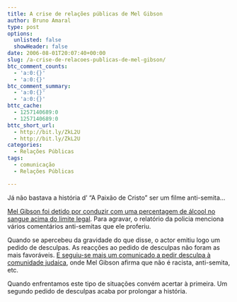 ```yaml
---
title: A crise de relações públicas de Mel Gibson
author: Bruno Amaral
type: post
options:
  unlisted: false
  showHeader: false
date: 2006-08-01T20:07:40+00:00
slug: /a-crise-de-relacoes-publicas-de-mel-gibson/
btc_comment_counts:
  - 'a:0:{}'
  - 'a:0:{}'
btc_comment_summary:
  - 'a:0:{}'
  - 'a:0:{}'
bttc_cache:
  - 1257140689:0
  - 1257140689:0
bttc_short_url:
  - http://bit.ly/ZkL2U
  - http://bit.ly/ZkL2U
categories:
  - Relações Públicas
tags:
  - comunicação
  - Relações Públicas

---
```

Já não bastava a história d&#8217; &#8220;A Paixão de Cristo” ser um filme anti-semita&#8230;

[Mel Gibson foi detido por conduzir com uma percentagem de álcool no sangue acima do limite legal][1]. Para agravar, o relatório da policia menciona vários comentários anti-semitas que ele proferiu.

Quando se apercebeu da gravidade do que disse, o actor emitiu logo um pedido de desculpas. As reacções ao pedido de desculpas não foram as mais favoráveis. [E seguiu-se mais um comunicado a pedir desculpa à comunidade judaica][2], onde Mel Gibson afirma que não é racista, anti-semita, etc.

Quando enfrentamos este tipo de situações convém acertar à primeira. Um segundo pedido de desculpas acaba por prolongar a história.

 [1]: http://edition.cnn.com/2006/SHOWBIZ/Movies/07/28/gibson.dui/index.html
 [2]: http://prdifferently.typepad.com/my_weblog/2006/08/mel_just_jew_it.html